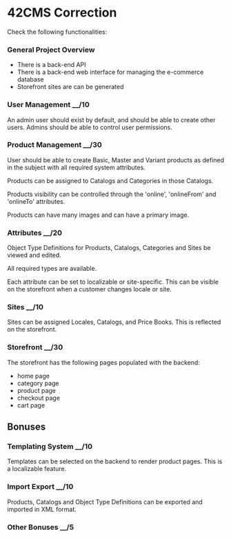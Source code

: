 # 42CMS Correction

Check the following functionalities: 

### General Project Overview

- There is a back-end API
- There is a back-end web interface for managing the e-commerce database
- Storefront sites are can be generated

### User Management	__/10

An admin user should exist by default, and should be able to create other users. Admins should be able to control user permissions. 

### Product Management __/30

User should be able to create Basic, Master and Variant products as defined in the subject with all required system attributes.

Products can be assigned to Catalogs and Categories in those Catalogs.

Products visibility can be controlled through the 'online', 'onlineFrom' and 'onlineTo' attributes.

Products can have many images and can have a primary image.

### Attributes __/20

Object Type Definitions for Products, Catalogs, Categories and Sites be viewed and edited.

All required types are available.

Each attribute can be set to localizable or site-specific. This can be visible on the storefront when a customer changes locale or site.

### Sites __/10

Sites can be assigned Locales, Catalogs, and Price Books. This is reflected on the storefront.

### Storefront __/30

The storefront has the following pages populated with the backend:
- home page
- category page
- product page
- checkout page
- cart page
  

## Bonuses

### Templating System __/10

Templates can be selected on the backend to render product pages. This is a localizable feature.

### Import Export __/10

Products, Catalogs and Object Type Definitions can be exported and imported in XML format.

### Other Bonuses __/5
